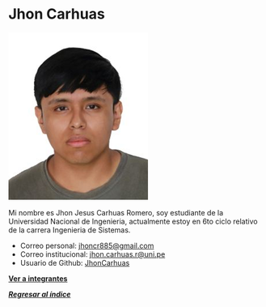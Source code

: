 # Jhon Carhuas

![Jhon Carhuas](Jhon_Carhuas.png)

Mi nombre es Jhon Jesus Carhuas Romero, soy estudiante de la Universidad Nacional de Ingenieria, actualmente estoy en 6to ciclo relativo de la carrera Ingenieria de Sistemas.

- Correo personal: jhoncr885@gmail.com
- Correo institucional: jhon.carhuas.r@uni.pe
- Usuario de Github: [JhonCarhuas](https://github.com/JhonCarhuas)

**[Ver a integrantes](../integrantes.md)**

***[Regresar al índice](../../proyecto.md)***